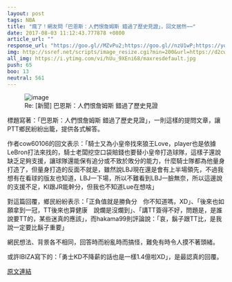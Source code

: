 ```yaml
---
layout: post
tags: NBA
title: "瘋了！網友問「巴恩斯：人們恨詹姆斯 錯過了歷史見證」，回文居然⋯⋯"
date: 2017-08-03 11:12:43.777878 +0800
article_url: ""
response_url: "https://goo.gl//MZvPu2;https://goo.gl//nzU1wP;https://youtu.be//hUu_9XEni68"
img: http://ssref.net/scripts/image_resize.cgi?min=200&url=https://d2cwpp38twqe55.cloudfront.net/req/201707281/images/players/mozgoti01.png
all_img: https://i.ytimg.com/vi/hUu_9XEni68/maxresdefault.jpg
push: 65
boo: 13
neutral: 561
---
```


<figure>
<img src="http://ssref.net/scripts/image_resize.cgi?min=200&url=https://d2cwpp38twqe55.cloudfront.net/req/201707281/images/players/mozgoti01.png" alt="image">
<figcaption>
Re: [新聞] 巴恩斯：人們恨詹姆斯 錯過了歷史見證
</figcaption>
</figure>



標題寫著：「巴恩斯：人們恨詹姆斯 錯過了歷史見證」，一則這樣的提問文章，讓PTT鄉民紛紛出籠，提供各式解答。

作者cow60106的回文表示：「騎士又為小皇帝找來狼王Love，player也是依據LeBron打法來找的，騎士老闆挖空口袋賠錢也要替小皇帝打造球隊，這樣子還說缺乏足夠支援，讓球隊還能保有追分或不致於敗分的能力，什麼騎士隊都為他量身打造了，但量身打造的反面不就是，雖然說LBJ現在還是會有上半場領先，不過我想有在看球的版友也知道，LBJ一下場，所以不難看到LBJ一臉無奈，所以這邊說的支援不足，KI跟JR能幹分，但我也不知道Lue在想啥」

對這篇回覆，鄉民紛紛表示：「正負值就是勝負分　你不知道嗎，XD」、「後來也如願拿到一冠，TT後來也算健康　說爛是沒爛到」、「講TT簽得不好，問題是，是誰說要TT的，某些迷真的應該」，而hakama99則評論說：「哀，鬍子跟TT比，是我說一定要比鬍子重要」

網民想法、背景各不相同，回答時而紛亂時而搞怪，難免有時令人摸不著頭緒。

或許IBIZA寫下的：「勇士KD不降薪的話也是一樣1.4億啦XD」，是最認真的回覆。

<a href = "https://www.ptt.cc/bbs/NBA/M.1501561555.A.662.html">原文連結</a>

